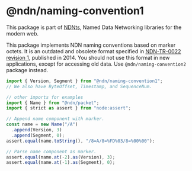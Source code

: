 # @ndn/naming-convention1

This package is part of [NDNts](https://yoursunny.com/p/NDNts/), Named Data Networking libraries for the modern web.

This package implements NDN naming conventions based on marker octets.
It is an outdated and obsolete format specified in [NDN-TR-0022 revision 1](https://named-data.net/publications/techreports/ndn-tr-22-ndn-memo-naming-conventions/), published in 2014.
You should not use this format in new applications, except for accessing old data.
Use `@ndn/naming-convention2` package instead.

```ts
import { Version, Segment } from "@ndn/naming-convention1";
// We also have ByteOffset, Timestamp, and SequenceNum.

// other imports for examples
import { Name } from "@ndn/packet";
import { strict as assert } from "node:assert";

// Append name component with marker.
const name = new Name("/A")
  .append(Version, 3)
  .append(Segment, 0);
assert.equal(name.toString(), "/8=A/8=%FD%03/8=%00%00");

// Parse name component as marker.
assert.equal(name.at(-2).as(Version), 3);
assert.equal(name.at(-1).as(Segment), 0);
```
